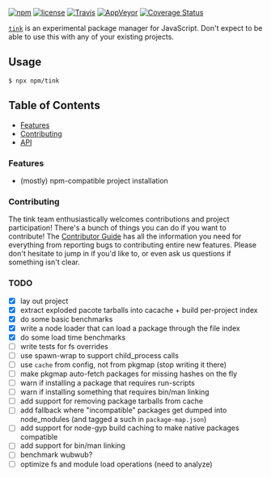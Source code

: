 [![npm](https://img.shields.io/npm/v/tink.svg)](https://npm.im/tink) [![license](https://img.shields.io/npm/l/tink.svg)](https://npm.im/tink) [![Travis](https://img.shields.io/travis/npm/tink.svg)](https://travis-ci.org/npm/tink) [![AppVeyor](https://ci.appveyor.com/api/projects/status/github/npm/tink?svg=true)](https://ci.appveyor.com/project/npm/tink) [![Coverage Status](https://coveralls.io/repos/github/npm/tink/badge.svg?branch=latest)](https://coveralls.io/github/npm/tink?branch=latest)

[`tink`](https://github.com/npm/tink) is an experimental package manager for
JavaScript. Don't expect to be able to use this with any of your existing
projects.

## Usage

`$ npx npm/tink`

## Table of Contents

* [Features](#features)
* [Contributing](#contributing)
* [API](#api)

### Features

* (mostly) npm-compatible project installation

### Contributing

The tink team enthusiastically welcomes contributions and project
participation! There's a bunch of things you can do if you want to contribute!
The [Contributor Guide](CONTRIBUTING.md) has all the information you need for
everything from reporting bugs to contributing entire new features. Please don't
hesitate to jump in if you'd like to, or even ask us questions if something
isn't clear.

### TODO

* [x] lay out project
* [x] extract exploded pacote tarballs into cacache + build per-project index
* [x] do some basic benchmarks
* [x] write a node loader that can load a package through the file index
* [x] do some load time benchmarks
* [ ] write tests for fs overrides
* [ ] use spawn-wrap to support child_process calls
* [ ] use `cache` from config, not from pkgmap (stop writing it there)
* [ ] make pkgmap auto-fetch packages for missing hashes on the fly
* [ ] warn if installing a package that requires run-scripts
* [ ] warn if installing something that requires bin/man linking
* [ ] add support for removing package tarballs from cache
* [ ] add fallback where "incompatible" packages get dumped into node_modules (and tagged a such in `package-map.json`)
* [ ] add support for node-gyp build caching to make native packages compatible
* [ ] add support for bin/man linking
* [ ] benchmark wubwub?
* [ ] optimize fs and module load operations (need to analyze)
